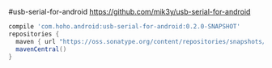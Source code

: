 #usb-serial-for-android
https://github.com/mik3y/usb-serial-for-android

```groovy
compile 'com.hoho.android:usb-serial-for-android:0.2.0-SNAPSHOT'
repositories {
  maven { url "https://oss.sonatype.org/content/repositories/snapshots/" }
  mavenCentral()
}
```
